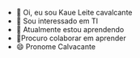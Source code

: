 - 👋 Oi, eu sou Kaue Leite cavalcante
- 👀 Sou interessado em TI
- 🌱 Atualmente estou aprendendo
- 💞️Procuro colaborar em aprender
- 😄  Pronome Calvacante

<!---
Kauelc2007/Kauelc2007 is a ✨ special ✨ repository because its `README.md` (this file) appears on your GitHub profile.
You can click the Preview link to take a look at your changes.
--->
